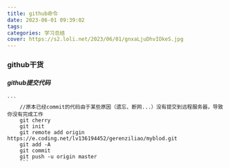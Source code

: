 ```yaml
---
title: github命令
date: 2023-06-01 09:39:02
tags:
categories: 学习总结
cover: https://s2.loli.net/2023/06/01/gnxaLjuDhvIOkeS.jpg
---
```

### github干货
##### github提交代码

    ```
        //原本已经commit的代码由于某些原因（遗忘、断网...）没有提交到远程服务器，导致你没有完成工作
        git cherry 
        git init
        git remote add origin https://e.coding.net/lv136194452/gerenziliao/myblod.git
        git add -A
        git commit
        git push -u origin master
        ```
